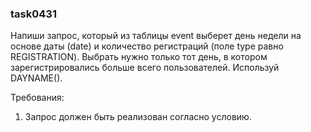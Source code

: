 
### task0431

Напиши запрос, который из таблицы event выберет день недели на основе даты (date) и количество регистраций
(поле type равно REGISTRATION). Выбрать нужно только тот день, в котором зарегистрировались больше всего
пользователей. Используй DAYNAME().


Требования:
1.	Запрос должен быть реализован согласно условию.


